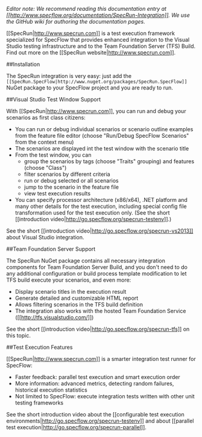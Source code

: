 _Editor note: We recommend reading this documentation entry at [[http://www.specflow.org/documentation/SpecRun-Integration]]. We use the GitHub wiki for authoring the documentation pages._

[[SpecRun|http://www.specrun.com]] is a test execution framework specialized for SpecFlow that provides enhanced integration to the Visual Studio testing infrastructure and to the Team Foundation Server (TFS) Build. Find out more on the [[SpecRun website|http://www.specrun.com]].

##Installation

The SpecRun integration is very easy: just add the `[[SpecRun.SpecFlow|http://www.nuget.org/packages/SpecRun.SpecFlow]]` NuGet package to your SpecFlow project and you are ready to run. 

##Visual Studio Test Window Support

With [[SpecRun|http://www.specrun.com]], you can run and debug your scenarios as first class citizens:

* You can run or debug individual scenarios or scenario outline examples from the feature file editor (choose "Run/Debug SpecFlow Scenarios" from the context menu)
* The scenarios are displayed int the test window with the scenario title
* From the test window, you can 
  * group the scenarios by tags (choose "Traits" grouping) and features (choose "Class")
  * filter scenarios by different criteria
  * run or debug selected or all scenarios
  * jump to the scenario in the feature file
  * view test execution results
* You can specify processor architecture (x86/x64), .NET platform and many other details for the test execution, including special config file transformation used for the test execution only. (See the short [[introduction video|http://go.specflow.org/specrun-testenv]].)

See the short [[introduction video|http://go.specflow.org/specrun-vs2013]] about Visual Studio integration.

##Team Foundation Server Support

The SpecRun NuGet package contains all necessary integration components for Team Foundation Server Build, and you don't need to do any additional configuration or build process template modification to let TFS build execute your scenarios, and even more:

* Display scenario titles in the execution result
* Generate detailed and customizable HTML report
* Allows filtering scenarios in the TFS build definition
* The integration also works with the hosted Team Foundation Service ([[http://tfs.visualstudio.com/]])

See the short [[introduction video|http://go.specflow.org/specrun-tfs]] on this topic.

##Test Execution Features

[[SpecRun|http://www.specrun.com]] is a smarter integration test runner for SpecFlow: 

* Faster feedback: parallel test execution and smart execution order
* More information: advanced metrics, detecting random failures, historical execution statistics
* Not limited to SpecFlow: execute integration tests written with other unit testing frameworks

See the short introduction video about the [[configurable test execution environments|http://go.specflow.org/specrun-testenv]] and about [[parallel test execution|http://go.specflow.org/specrun-parallel]].